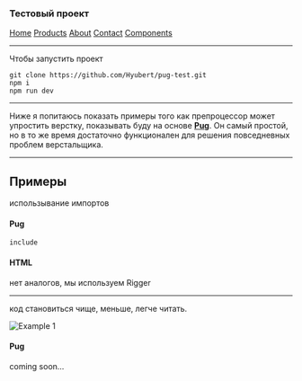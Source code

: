 ### Тестовый проект

[Home](https://hyubert.github.io/pug-test/build/home.html)
[Products](https://hyubert.github.io/pug-test/build/products.html)
[About](https://hyubert.github.io/pug-test/build/about.html)
[Contact](https://hyubert.github.io/pug-test/build/contact.html)
[Components](https://hyubert.github.io/pug-test/build/components.html)

***

Чтобы запустить проект

``` git clone https://github.com/Hyubert/pug-test.git ```  
``` npm i ```  
``` npm run dev ```

***

Ниже я попитаюсь показать примеры того как препроцессор может упростить верстку, показывать буду на основе [**Pug**](https://pugjs.org/api/getting-started.html). Он самый простой, но в то же время достаточно функционален для решения повседневных проблем верстальщика.

***

## Примеры

использывание импортов

#### Pug

``` include ```

#### HTML
нет аналогов, мы используем Rigger

***

код становиться чище, меньше, легче читать.

![Example 1](/images/example--1.png)

#### Pug


coming soon...